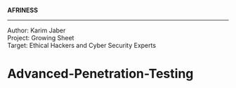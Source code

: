 <b>AFRINESS</b>
<hr>
<span>Author: Karim Jaber</span><br>
<span>Project: Growing Sheet</span><br>
<span>Target: Ethical Hackers and Cyber Security Experts</span><br>

# Advanced-Penetration-Testing

